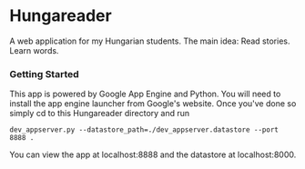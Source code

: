 # Hungareader

A web application for my Hungarian students.  The main idea: Read stories. Learn words.

### Getting Started

This app is powered by Google App Engine and Python.  You will need to install the app engine launcher from Google's website.  Once you've done so simply cd to this Hungareader directory and run

`dev_appserver.py --datastore_path=./dev_appserver.datastore --port 8888 .`

You can view the app at localhost:8888 and the datastore at localhost:8000.

